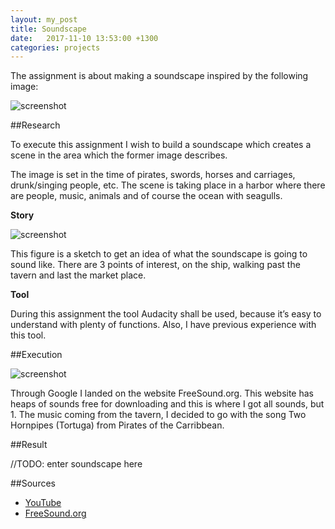```yaml
---
layout: my_post
title: Soundscape
date:   2017-11-10 13:53:00 +1300
categories: projects
---
```


The assignment is about making a soundscape inspired by the following image: 

![screenshot]({{site.url}}\assets\soundscape\screenshots\pirate-town-and-pirate-ship.jpg)

##Research

To execute this assignment I wish to build a soundscape which creates a scene in the area which the former image describes. 

The image is set in the time of pirates, swords, horses and carriages, drunk/singing people, etc. The scene is taking place in a harbor where there are people, music, animals and of course the ocean with seagulls. 

**Story**

![screenshot]({{site.url}}\assets\soundscape\screenshots\SoundPath.jpg)

This figure is a sketch to get an idea of what the soundscape is going to sound like. There are 3 points of interest, on the ship, walking past the tavern and last the market place. 

**Tool**

During this assignment the tool Audacity shall be used, because it’s easy to understand with plenty of functions. Also, I have previous experience with this tool. 

##Execution

![screenshot]({{site.url}}\assets\soundscape\screenshots\Screenshot.jpg)

Through Google I landed on the website FreeSound.org. This website has heaps of sounds free for downloading and this is where I got all sounds, but 1. The music coming from the tavern, I decided to go with the song Two Hornpipes (Tortuga) from Pirates of the Carribbean. 

##Result

//TODO: enter soundscape here

##Sources

* [YouTube](https://www.youtube.com/watch?v=4WCdeltSsyM)
* [FreeSound.org](http://freesound.org/)